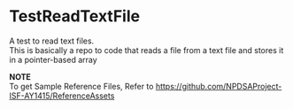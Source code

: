 # TestReadTextFile
A test to read text files.  
This is basically a repo to code that reads a file from a text file and stores it in a pointer-based array


**NOTE**  
To get Sample Reference Files, Refer to https://github.com/NPDSAProject-ISF-AY1415/ReferenceAssets
